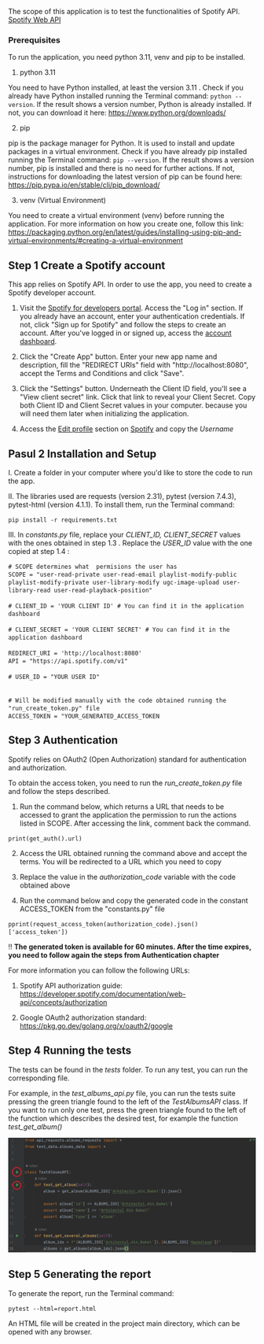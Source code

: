 The scope of this application is to test the functionalities of Spotify API.
[Spotify Web API](https://developer.spotify.com/documentation/web-api)

### Prerequisites
To run the application, you need python 3.11, venv and pip to be installed.
1. python 3.11

You need to have Python installed, at least the version 3.11 . Check if you already have Python installed
running the Terminal command: ```python --version```. If the result shows a version number, Python is already
installed. If not, you can download it here: https://www.python.org/downloads/

2. pip

pip is the package manager for Python. It is used to install and update packages in a virtual environment.
Check if you have already pip installed running the Terminal command: ```pip --version```.
If the result shows a version number, pip is installed and there is no need for further actions. If not,
instructions for downloading the latest version of pip can be found here: https://pip.pypa.io/en/stable/cli/pip_download/

3. venv (Virtual Environment)

You need to create a virtual environment (venv) before running the application. For more information on
how you create one, follow this link:  https://packaging.python.org/en/latest/guides/installing-using-pip-and-virtual-environments/#creating-a-virtual-environment

## Step 1 Create a Spotify account

This app relies on Spotify API. In order to use the app, you need to create
a Spotify developer account.
 
1. Visit the [Spotify for developers portal](https://developer.spotify.com/). 
 Access the "Log in" section. If you already have an account, enter your authentication credentials.
 If not, click "Sign up for Spotify" and follow the steps to create an account. After you've logged in or
 signed up, access the [account dashboard](https://developer.spotify.com/dashboard).

2. Click the "Create App" button. Enter your new app name and description, 
fill the "REDIRECT URIs" field with "http://localhost:8080", accept the Terms and Conditions and click "Save".

3. Click the "Settings" button. Underneath the Client ID field, you'll see a "View client secret" link.
Click that link to reveal your Client Secret. Copy both Client ID and Client Secret values in your computer.
because you will need them later when initializing the application.

4. Access the [Edit profile](https://www.spotify.com/ro-ro/account/profile/) section on [Spotify](https://www.spotify.com/ro-ro/account/overview/) and 
copy the _Username_ 

## Pasul 2 Installation and Setup

I. Create a folder in your computer where you'd like to store the code to run the app.

II. The libraries used are requests (version 2.31), pytest (version 7.4.3), pytest-html (version 4.1.1). 
To install them, run the Terminal command:
```commandline
pip install -r requirements.txt
```
III. In _constants.py_ file, replace your _CLIENT_ID, CLIENT_SECRET_ values with the ones obtained in step 1.3 .
Replace the _USER_ID_ value with the one copied at step 1.4 :

```
# SCOPE determines what  permisions the user has
SCOPE = "user-read-private user-read-email playlist-modify-public playlist-modify-private user-library-modify ugc-image-upload user-library-read user-read-playback-position"

# CLIENT_ID = 'YOUR CLIENT ID' # You can find it in the application dashboard

# CLIENT_SECRET = 'YOUR CLIENT SECRET' # You can find it in the application dashboard

REDIRECT_URI = 'http://localhost:8080'
API = "https://api.spotify.com/v1"

# USER_ID = "YOUR USER ID"


# Will be modified manually with the code obtained running the "run_create_token.py" file
ACCESS_TOKEN = "YOUR_GENERATED_ACCESS_TOKEN
```


## Step 3 Authentication

Spotify relies on OAuth2 (Open Authorization) standard for authentication and authorization.

To obtain the access token, you need to run the _run_create_token.py_ file and follow the steps described.

1. Run the command below, which returns a URL that needs to be accessed to grant the application the
permission to run the actions listed in SCOPE. After accessing the link, comment back the command.
```commandline
print(get_auth().url)
```

2. Access the URL obtained running the command above and accept the terms. You will be redirected to a URL which you
need to copy

3. Replace the value in the _authorization_code_ variable with the code obtained above

4. Run the command below and copy the generated code in the constant ACCESS_TOKEN from the "constants.py" file

```commandline
pprint(request_access_token(authorization_code).json()['access_token'])
```

:bangbang: **The generated token is available for 60 minutes. After the time expires, you need to 
follow again the steps from Authentication chapter**

For more information you can follow the following URLs:

1. Spotify API authorization guide: https://developer.spotify.com/documentation/web-api/concepts/authorization

2. Google OAuth2 authorization standard: https://pkg.go.dev/golang.org/x/oauth2/google

## Step 4 Running the tests

The tests can be found in the _tests_ folder.
To run any test, you can run the corresponding file.

For example, in the _test_albums_api.py_ file, you can run the tests suite pressing the green triangle
found to the left of the _TestAlbumsAPI_ class. 
If you want to run only one test, press the green triangle found to the left of the function which 
describes the desired test, for example the function _test_get_album()_

![test_albums_api](https://raw.githubusercontent.com/iuliantanaselea/API_TESTING_SPOTIFY/02d5e390184d3148c27e42f5c065f39696ff8ac2/assets/test_albums_api.png)

## Step 5 Generating the report

To generate the report, run the Terminal command:
```commandline
pytest --html=report.html
```
An HTML file will be created in the project main directory, which can be opened with any browser.